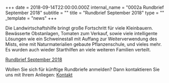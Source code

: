 +++
date = 2018-09-14T22:00:00.000Z
internal_name = "0002a Rundbrief September 2018"
subtitle = ""
title = "Rundbrief September 2018"
type = ""
_template = "news"
+++

Die Landwirtschaftshilfe bringt große Fortschritt für viele Kleinbauern. Bewässerte Obstanlagen, Tomaten zum Verkauf, sowie viele intelligente Lösungen wie ein Schweinestall mit Auffang zur Weiterverwendung des Mists, eine mit Naturmaterialien gebaute Pflanzenschule, und vieles mehr. Es wurden auch wieder Starthilfen an viele weiteren Familien verteilt.

[Rundbrief September 2018](/uploads/rundbrief_2018-09.pdf)

Wollen Sie sich für künftige Rundbriefe anmelden? Dann kontaktieren Sie uns mit Ihrem Anliegen: [Kontakt](/kontakt)
